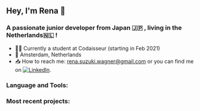 ## Hey, I'm Rena 👋

### A passionate junior developer from Japan :jp: , living in the Netherlands:netherlands: !

- :woman_technologist: Currently a student at Codaisseur (starting in Feb 2021)
- :round_pushpin: Amsterdam, Netherlands
- :inbox_tray: How to reach me: rena.suzuki.wagner@gmail.com or you can find me on [![LinkedIn][1.1]][1].

[1.1]: https://raw.githubusercontent.com/MartinHeinz/MartinHeinz/master/linkedin-3-16.png (LinkedIn icon without padding)
[1]: https://www.linkedin.com/in/rena-suzuki-wagner/

### Language and Tools:


### Most recent projects:

